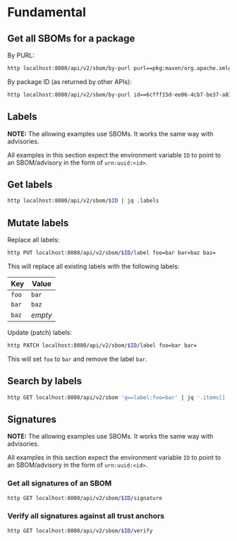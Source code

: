 # Fundamental

## Get all SBOMs for a package

By PURL:

```bash
http localhost:8080/api/v2/sbom/by-purl purl==pkg:maven/org.apache.xmlgraphics/batik-anim@1.9.1
```

By package ID (as returned by other APIs):

```bash
http localhost:8080/api/v2/sbom/by-purl id==6cfff15d-ee06-4cb7-be37-a835aed2af82
```

## Labels

**NOTE:** The allowing examples use SBOMs. It works the same way with advisories.

All examples in this section expect the environment variable `ID`
to point to an SBOM/advisory in the form of `urn:uuid:<id>`.

## Get labels

```bash
http localhost:8080/api/v2/sbom/$ID | jq .labels
```

## Mutate labels

Replace all labels:

```bash
http PUT localhost:8080/api/v2/sbom/$ID/label foo=bar bar=baz baz= 
```

This will replace all existing labels with the following labels:

| Key   | Value   |
|-------|---------|
| `foo` | `bar`   |
| `bar` | `baz`   |
| `baz` | *empty* |

Update (patch) labels:

```bash
http PATCH localhost:8080/api/v2/sbom/$ID/label foo=bar bar=
```

This will set `foo` to `bar` and remove the label `bar`.

## Search by labels

```bash
http GET localhost:8080/api/v2/sbom 'q==label:foo=bar' | jq '.items[] | {id, name, labels}'
```

## Signatures

**NOTE:** The allowing examples use SBOMs. It works the same way with advisories.

All examples in this section expect the environment variable `ID`
to point to an SBOM/advisory in the form of `urn:uuid:<id>`.

### Get all signatures of an SBOM

```bash
http GET localhost:8080/api/v2/sbom/$ID/signature
```

### Verify all signatures against all trust anchors

```bash
http GET localhost:8080/api/v2/sbom/$ID/verify
```
